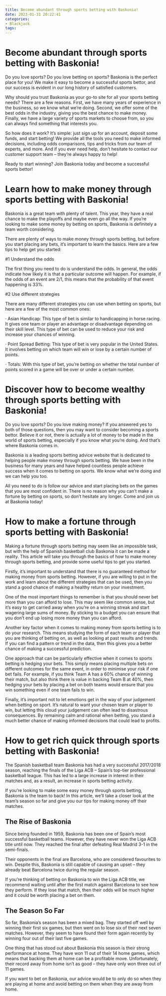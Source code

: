 ```yaml
---
title: Become abundant through sports betting with Baskonia!
date: 2023-01-31 20:22:41
categories:
- Blackjack
tags:
---
```



#  Become abundant through sports betting with Baskonia!

Do you love sports? Do you love betting on sports? Baskonia is the perfect place for you! We make it easy to become a successful sports bettor, and our success is evident in our long history of satisfied customers.

Why should you trust Baskonia as your go-to site for all your sports betting needs? There are a few reasons. First, we have many years of experience in the business, so we know what we’re doing. Second, we offer some of the best odds in the industry, giving you the best chance to make money. Finally, we have a large variety of sports markets to choose from, so you can always find something that interests you.

So how does it work? It’s simple: just sign up for an account, deposit some funds, and start betting! We provide all the tools you need to make informed decisions, including odds comparisons, tips and tricks from our team of experts, and more. And if you ever need help, don’t hesitate to contact our customer support team – they’re always happy to help!

Ready to start winning? Join Baskonia today and become a successful sports bettor!

#  Learn how to make money through sports betting with Baskonia!

Baskonia is a great team with plenty of talent. This year, they have a real chance to make the playoffs and maybe even go all the way. If you’re looking to make some money by betting on sports, Baskonia is definitely a team worth considering.

There are plenty of ways to make money through sports betting, but before you start placing any bets, it’s important to learn the basics. Here are a few tips to help get you started:

#1 Understand the odds

The first thing you need to do is understand the odds. In general, the odds indicate how likely it is that a particular outcome will happen. For example, if the odds of an event are 2/1, this means that the probability of that event happening is 33%.

#2 Use different strategies

There are many different strategies you can use when betting on sports, but here are a few of the most common ones:

· Asian Handicap: This type of bet is similar to handicapping in horse racing. It gives one team or player an advantage or disadvantage depending on their skill level. This type of bet can be used to reduce your risk and increase your chances of winning.

· Point Spread Betting: This type of bet is very popular in the United States. It involves betting on which team will win or lose by a certain number of points.

· Totals: With this type of bet, you’re betting on whether the total number of points scored in a game will be over or under a certain number.


















#  Discover how to become wealthy through sports betting with Baskonia!

Do you love sports? Do you love making money? If you answered yes to both of those questions, then you may want to consider becoming a sports bettor. Believe it or not, there is actually a lot of money to be made in the world of sports betting, especially if you know what you’re doing. And that’s where Baskonia comes in.

Baskonia is a leading sports betting advice website that is dedicated to helping people make money through sports betting. We have been in the business for many years and have helped countless people achieve success when it comes to betting on sports. We know what we’re doing and we can help you too.

All you need to do is follow our advice and start placing bets on the games that you are most confident in. There is no reason why you can’t make a fortune by betting on sports, so don’t hesitate any longer. Come and join us at Baskonia today!

#  How to make a fortune through sports betting with Baskonia! 

Making a fortune through sports betting may seem like an impossible task, but with the help of Spanish basketball club Baskonia it can be made a reality. This article will take you through the basics of how to make money through sports betting, and provide some useful tips to get you started.

Firstly, it’s important to understand that there is no guaranteed method for making money from sports betting. However, if you are willing to put in the work and learn about the different strategies that can be used, then you stand a good chance of making a healthy return on your investment.

One of the most important things to remember is that you should never bet more than you can afford to lose. This may seem like common sense, but it’s easy to get carried away when you’re on a winning streak and start wagering large sums of money. By sticking to a budget you can ensure that you don’t end up losing more money than you can afford.

Another key factor when it comes to making money from sports betting is to do your research. This means studying the form of each team or player that you are thinking of betting on, as well as looking at past results and trends. If you can find a pattern or trend in the data, then this gives you a better chance of making a successful prediction.

One approach that can be particularly effective when it comes to sports betting is hedging your bets. This simply means placing multiple bets on different outcomes for the same event, in order to minimise your risk if one bet fails. For example, if you think Team A has a 60% chance of winning their match, but also think there is value in backing Team B at 40%, then hedging your bets by placing a bet on both teams would ensure that you win something even if one team fails to win.

Finally, it’s important not to let emotions get in the way of your judgement when betting on sport. It’s natural to want your chosen team or player to win, but letting this cloud your judgement can often lead to disastrous consequences. By remaining calm and rational when betting, you stand a much better chance of making informed decisions that could lead to profits.

#  How to get rich quick through sports betting with Baskonia!

The Spanish basketball team Baskonia has had a very successful 2017/2018 season, reaching the finals of the Liga ACB – Spain’s top-tier professional basketball league. This has led to a large increase in interest in their matches and, as a result, an increase in sports betting activity.

If you’re looking to make some easy money through sports betting, Baskonia is the team to back! In this article, we’ll take a closer look at the team’s season so far and give you our tips for making money off their matches.

## The Rise of Baskonia

Since being founded in 1959, Baskonia has been one of Spain’s most successful basketball teams. However, they have never won the Liga ACB title until now. They reached the final after defeating Real Madrid 3-1 in the semi-finals.

Their opponents in the final are Barcelona, who are considered favourites to win. Despite this, Baskonia is still capable of causing an upset – they already beat Barcelona twice during the regular season.

If you’re thinking of betting on Baskonia to win the Liga ACB title, we recommend waiting until after the first match against Barcelona to see how they perform. If they lose that match, then their odds will be much higher and it could be worth placing a bet on them.

## The Season So Far

So far, Baskonia’s season has been a mixed bag. They started off well by winning their first six games, but then went on to lose six of their next seven matches. However, they seem to have found their form again recently by winning four out of their last five games.

One thing that has stood out about Baskonia this season is their strong performance at home. They have won 11 out of their 14 home games, which means that backing them at home can be a profitable move. Unfortunately, their record away from home isn’t as good – they have only won three out of 11 games.

If you want to bet on Baskonia, our advice would be to only do so when they are playing at home and avoid betting on them when they are away from home.